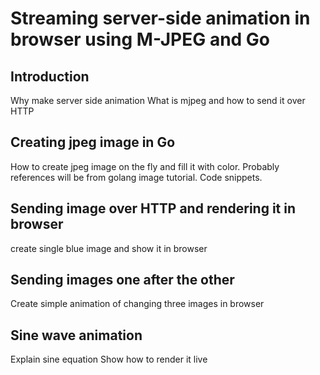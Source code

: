 # Streaming server-side animation in browser using M-JPEG and Go

## Introduction
Why make server side animation
What is mjpeg and how to send it over HTTP
## Creating jpeg image in Go
How to create jpeg image on the fly and fill it with color. Probably references will be from golang image tutorial.
Code snippets.
## Sending image over HTTP and rendering it in browser
create single blue image and show it in browser 
## Sending images one after the other
Create simple animation of changing three images in browser
## Sine wave animation
Explain sine equation
Show how to render it live

